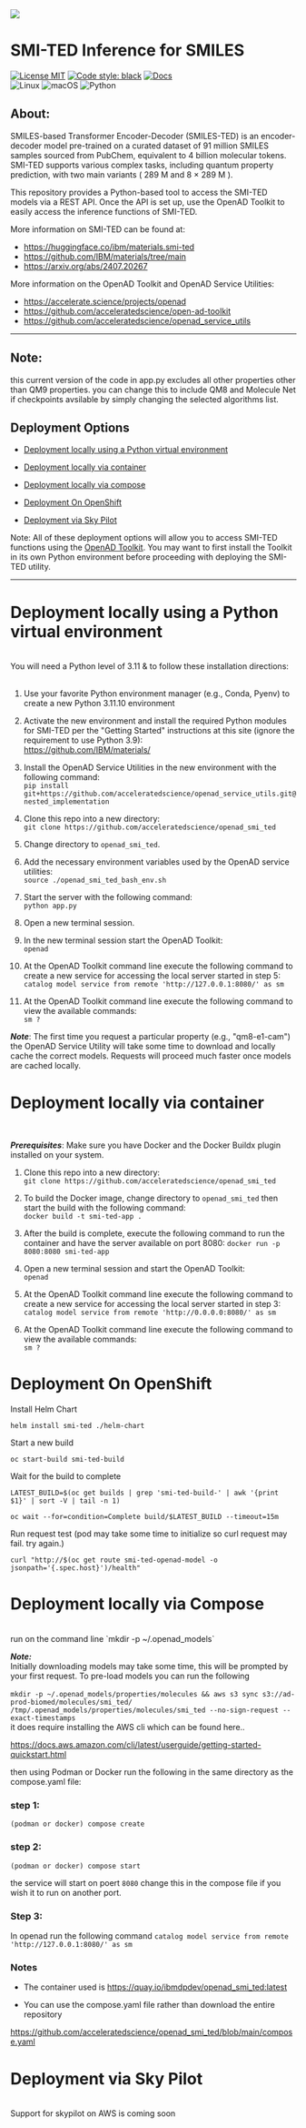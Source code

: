 <img src='images/smiling_teddy_bear.png'> 

# SMI-TED Inference for SMILES <!-- omit from toc -->

[![License MIT](https://img.shields.io/github/license/acceleratedscience/openad_service_utils)](https://opensource.org/licenses/MIT)
[![Code style: black](https://img.shields.io/badge/code%20style-black-000000.svg)](https://github.com/psf/black)
[![Docs](https://img.shields.io/badge/website-live-brightgreen)](https://acceleratedscience.github.io/openad-docs/) <br>
![Linux](https://img.shields.io/badge/Linux-FCC624?style=for-the-badge&logo=linux&logoColor=black)
![macOS](https://img.shields.io/badge/mac%20os-000000?style=for-the-badge&logo=macos&logoColor=F0F0F0)
![Python](https://img.shields.io/badge/python-3670A0?style=for-the-badge&logo=python&logoColor=ffdd54)

## About: <!-- omit from toc -->
<About Text needed>

SMILES-based Transformer Encoder-Decoder (SMILES-TED) is an encoder-decoder model pre-trained on a curated dataset of 91 million SMILES samples sourced from PubChem, equivalent to 4 billion molecular tokens. SMI-TED supports various complex tasks, including quantum property prediction, with two main variants ( 289 M and 8 × 289 M ).

This repository provides a Python-based tool to access the SMI-TED models via a REST API. Once the API is set up, use the OpenAD Toolkit to easily access the inference functions of SMI-TED. 

More information on SMI-TED can be found at:<br> 
- https://huggingface.co/ibm/materials.smi-ted
- https://github.com/IBM/materials/tree/main
- https://arxiv.org/abs/2407.20267

More information on the OpenAD Toolkit and OpenAD Service Utilities:
- https://accelerate.science/projects/openad
- https://github.com/acceleratedscience/open-ad-toolkit
- https://github.com/acceleratedscience/openad_service_utils

--- 
## Note:
this current version of the code in app.py excludes all other properties other than QM9 properties. you can change this to include QM8 and Molecule Net if checkpoints avsilable by simply changing the selected algorithms list.

## Deployment Options <!-- omit from toc -->

<!-- toc -->

- [Deployment locally using a Python virtual environment](#deployment-locally-using-a-python-virtual-environment)

- [Deployment locally via container](#deployment-locally-via-container)

- [Deployment locally via compose](#deployment-locally-via-compose)

- [Deployment On OpenShift](#deployment-on-openshift)

- [Deployment via Sky Pilot](#deployment-via-sky-pilot)

<!-- tocstop -->
Note: All of these deployment options will allow you to access SMI-TED functions using the [OpenAD Toolkit](https://github.com/acceleratedscience/open-ad-toolkit).  You may want to first install the Toolkit in its own Python environment before proceeding with deploying the SMI-TED utility. <br>

--- 

# Deployment locally using a Python virtual environment 
<br>
You will need a Python level of 3.11 & to follow these installation directions:<br>
<br>

1. Use your favorite Python environment manager (e.g., Conda, Pyenv) to create a new Python 3.11.10 environment <br>

2. Activate the new environment and install the required Python modules for SMI-TED per the "Getting Started" instructions at this site (ignore the requirement to use Python 3.9): <br>
   https://github.com/IBM/materials/<br>
   
3. Install the OpenAD Service Utilities in the new environment with the following command:<br>
   `pip install git+https://github.com/acceleratedscience/openad_service_utils.git@nested_implementation`<br>

4. Clone this repo into a new directory: <br>
   `git clone https://github.com/acceleratedscience/openad_smi_ted`<br>

5. Change directory to `openad_smi_ted`.<br>
  
6. Add the necessary environment variables used by the OpenAD service utilities:<br>
   `source ./openad_smi_ted_bash_env.sh` <br>
   
7. Start the server with the following command:<br>
   `python app.py`<br>

8. Open a new terminal session.
  
9. In the new terminal session start the OpenAD Toolkit:<br>
   `openad`<br>

10. At the OpenAD Toolkit command line execute the following command to create a new service for accessing the local server started in step 5:<br>
   `catalog model service from remote 'http://127.0.0.1:8080/' as sm`<br>

11. At the OpenAD Toolkit command line execute the following command to view the available commands:<br>
   `sm ?`

***Note***: The first time you request a particular property (e.g., "qm8-e1-cam") the OpenAD Service Utility will take some time to download and locally cache the correct models. Requests will proceed much faster once models are cached locally.  

# Deployment locally via container
<br>

***Prerequisites***: Make sure you have Docker and the Docker Buildx plugin installed on your system.<br>

1. Clone this repo into a new directory: <br>
   `git clone https://github.com/acceleratedscience/openad_smi_ted`<br>

2. To build the Docker image, change directory to `openad_smi_ted` then start the build with the following command:<br>
   `docker build -t smi-ted-app .`<br>

3. After the build is complete, execute the following command to run the container and have the server available on port 8080:
   `docker run -p 8080:8080 smi-ted-app`

4. Open a new terminal session and start the OpenAD Toolkit:<br>
   `openad`<br>

5. At the OpenAD Toolkit command line execute the following command to create a new service for accessing the local server started in step 3:<br>
   `catalog model service from remote 'http://0.0.0.0:8080/' as sm`<br>

6. At the OpenAD Toolkit command line execute the following command to view the available commands:<br>
   `sm ?`   

# Deployment On OpenShift 

Install Helm Chart
```shell
helm install smi-ted ./helm-chart
```

Start a new build
```shell
oc start-build smi-ted-build
```

Wait for the build to complete
```shell
LATEST_BUILD=$(oc get builds | grep 'smi-ted-build-' | awk '{print $1}' | sort -V | tail -n 1)

oc wait --for=condition=Complete build/$LATEST_BUILD --timeout=15m
```

Run request test (pod may take some time to initialize so curl request may fail. try again.)
```shell
curl "http://$(oc get route smi-ted-openad-model -o jsonpath='{.spec.host}')/health"
```

# Deployment locally via Compose
<br>
run on the command line `mkdir -p ~/.openad_models`

***Note:*** <br>
Initially downloading models may take some time, this will be prompted by your first request. To pre-load models you can run the following <br><br>
`mkdir -p ~/.openad_models/properties/molecules && aws s3 sync s3://ad-prod-biomed/molecules/smi_ted/ /tmp/.openad_models/properties/molecules/smi_ted --no-sign-request --exact-timestamps`
<br>
it does require installing the AWS cli which can be found here..

https://docs.aws.amazon.com/cli/latest/userguide/getting-started-quickstart.html

then using Podman or Docker run the following in the same directory as the compose.yaml file:
### step 1:
`(podman or docker) compose create`<br>
### step 2:
`(podman or docker) compose start`<br>

the service will start on poert `8080` change this in the compose file if you wish it to run on another port.
### Step 3:
In openad run the following command
`catalog model service from remote 'http://127.0.0.1:8080/' as sm`

### Notes

- The container used is https://quay.io/ibmdpdev/openad_smi_ted:latest

- You can use the compose.yaml file rather than download the entire repository

https://github.com/acceleratedscience/openad_smi_ted/blob/main/compose.yaml

# Deployment via Sky Pilot
<br>
Support for skypilot on AWS is coming soon
<br>

